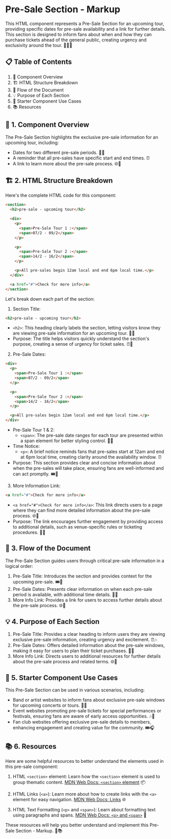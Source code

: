 # Pre-Sale Section - Markup

This HTML component represents a Pre-Sale Section for an upcoming tour, providing specific dates for pre-sale availability and a link for further details. This section is designed to inform fans about when and how they can purchase tickets ahead of the general public, creating urgency and exclusivity around the tour. 🎤🎫📅

## 📋 Table of Contents

1. 🌟 Component Overview
2. 🏗️ HTML Structure Breakdown
3. 🔄 Flow of the Document
4. 💡 Purpose of Each Section
5. 🧩 Starter Component Use Cases
6. 📚 Resources

## 🌟 1. Component Overview

The Pre-Sale Section highlights the exclusive pre-sale information for an upcoming tour, including:

- Dates for two different pre-sale periods. 📅✨
- A reminder that all pre-sales have specific start and end times. ⏰
- A link to learn more about the pre-sale process. 🌐💬

## 🏗️ 2. HTML Structure Breakdown

Here's the complete HTML code for this component:

```html
<section>
  <h2>pre-sale - upcoming tour</h2>

  <div>
    <p>
      <span>Pre-Sale Tour 1 :</span>
      <span>07/2 - 09/2</span>
    </p>

    <p>
      <span>Pre-Sale Tour 2 :</span>
      <span>14/2 - 16/2</span>
    </p>

    <p>All pre-sales begin 12am local and end 6pm local time.</p>
  </div>

  <a href="#">Check for more info</a>
</section>
```

Let's break down each part of the section:

1. Section Title:

```html
<h2>pre-sale - upcoming tour</h2>
```

- `<h2>`: This heading clearly labels the section, letting visitors know they are viewing pre-sale information for an upcoming tour. 🎫📅
- Purpose: The title helps visitors quickly understand the section's purpose, creating a sense of urgency for ticket sales. ⏰🎤

2. Pre-Sale Dates:

```html
<div>
  <p>
    <span>Pre-Sale Tour 1 :</span>
    <span>07/2 - 09/2</span>
  </p>

  <p>
    <span>Pre-Sale Tour 2 :</span>
    <span>14/2 - 16/2</span>
  </p>

  <p>All pre-sales begin 12am local and end 6pm local time.</p>
</div>
```

- Pre-Sale Tour 1 & 2:
  - `<span>`: The pre-sale date ranges for each tour are presented within a span element for better styling control. 📅✨
- Time Notice:
  - `<p>`: A brief notice reminds fans that pre-sales start at 12am and end at 6pm local time, creating clarity around the availability window. ⏰
- Purpose: This section provides clear and concise information about when the pre-sales will take place, ensuring fans are well-informed and can act promptly. 🎟️🚀

3. More Information Link:

```html
<a href="#">Check for more info</a>
```

- `<a href="#">Check for more info</a>`: This link directs users to a page where they can find more detailed information about the pre-sale process. 🌐💬
- Purpose: The link encourages further engagement by providing access to additional details, such as venue-specific rules or ticketing procedures. 📄🎶

## 🔄 3. Flow of the Document

The Pre-Sale Section guides users through critical pre-sale information in a logical order:

1. Pre-Sale Title: Introduces the section and provides context for the upcoming pre-sale. 🎟️🎤
2. Pre-Sale Dates: Presents clear information on when each pre-sale period is available, with additional time details. 📅⏰
3. More Info Link: Provides a link for users to access further details about the pre-sale process. 🌐💬

## 💡 4. Purpose of Each Section

1. Pre-Sale Title: Provides a clear heading to inform users they are viewing exclusive pre-sale information, creating urgency and excitement. ⏰🎶
2. Pre-Sale Dates: Offers detailed information about the pre-sale windows, making it easy for users to plan their ticket purchases. 🎫📅
3. More Info Link: Directs users to additional resources for further details about the pre-sale process and related terms. 🌐💬

## 🧩 5. Starter Component Use Cases

This Pre-Sale Section can be used in various scenarios, including:

- Band or artist websites to inform fans about exclusive pre-sale windows for upcoming concerts or tours. 🎤🎫
- Event websites promoting pre-sale tickets for special performances or festivals, ensuring fans are aware of early access opportunities. 🎶🚀
- Fan club websites offering exclusive pre-sale details to members, enhancing engagement and creating value for the community. 🎟️🎧

## 📚 6. Resources

Here are some helpful resources to better understand the elements used in this pre-sale component:

1. HTML `<section>` element: Learn how the `<section>` element is used to group thematic content. [MDN Web Docs: `<section>` element](https://developer.mozilla.org/en-US/docs/Web/HTML/Element/section) 📦

2. HTML Links (`<a>`): Learn more about how to create links with the `<a>` element for easy navigation. [MDN Web Docs: Links](https://developer.mozilla.org/en-US/docs/Web/HTML/Element/a) 🌐

3. HTML Text Formatting (`<p>` and `<span>`): Learn about formatting text using paragraphs and spans. [MDN Web Docs: `<p>` and `<span>`](https://developer.mozilla.org/en-US/docs/Web/HTML/Element/p) 📝

These resources will help you better understand and implement this Pre-Sale Section - Markup. 🚀📚

